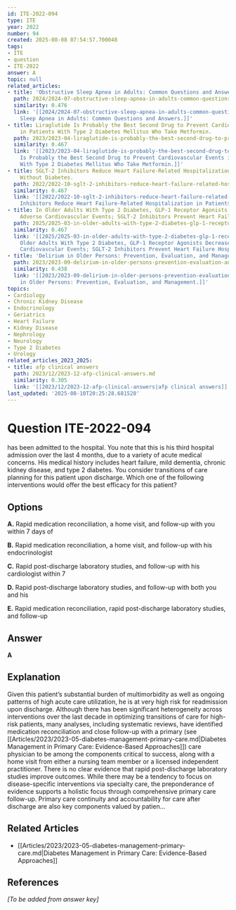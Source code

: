 ```yaml
---
id: ITE-2022-094
type: ITE
year: 2022
number: 94
created: 2025-08-08 07:54:57.700048
tags:
- ITE
- question
- ITE-2022
answer: A
topic: null
related_articles:
- title: 'Obstructive Sleep Apnea in Adults: Common Questions and Answers.'
  path: 2024/2024-07-obstructive-sleep-apnea-in-adults-common-questions-and-answe.md
  similarity: 0.476
  link: '[[2024/2024-07-obstructive-sleep-apnea-in-adults-common-questions-and-answe|Obstructive
    Sleep Apnea in Adults: Common Questions and Answers.]]'
- title: Liraglutide Is Probably the Best Second Drug to Prevent Cardiovascular Events
    in Patients With Type 2 Diabetes Mellitus Who Take Metformin.
  path: 2023/2023-04-liraglutide-is-probably-the-best-second-drug-to-prevent-card.md
  similarity: 0.467
  link: '[[2023/2023-04-liraglutide-is-probably-the-best-second-drug-to-prevent-card|Liraglutide
    Is Probably the Best Second Drug to Prevent Cardiovascular Events in Patients
    With Type 2 Diabetes Mellitus Who Take Metformin.]]'
- title: SGLT-2 Inhibitors Reduce Heart Failure-Related Hospitalization in Patients
    Without Diabetes.
  path: 2022/2022-10-sglt-2-inhibitors-reduce-heart-failure-related-hospitalizati.md
  similarity: 0.467
  link: '[[2022/2022-10-sglt-2-inhibitors-reduce-heart-failure-related-hospitalizati|SGLT-2
    Inhibitors Reduce Heart Failure-Related Hospitalization in Patients Without Diabetes.]]'
- title: In Older Adults With Type 2 Diabetes, GLP-1 Receptor Agonists Decrease Major
    Adverse Cardiovascular Events; SGLT-2 Inhibitors Prevent Heart Failure Hospitalizations.
  path: 2025/2025-03-in-older-adults-with-type-2-diabetes-glp-1-receptor-agonists.md
  similarity: 0.467
  link: '[[2025/2025-03-in-older-adults-with-type-2-diabetes-glp-1-receptor-agonists|In
    Older Adults With Type 2 Diabetes, GLP-1 Receptor Agonists Decrease Major Adverse
    Cardiovascular Events; SGLT-2 Inhibitors Prevent Heart Failure Hospitalizations.]]'
- title: 'Delirium in Older Persons: Prevention, Evaluation, and Management.'
  path: 2023/2023-09-delirium-in-older-persons-prevention-evaluation-and-manageme.md
  similarity: 0.438
  link: '[[2023/2023-09-delirium-in-older-persons-prevention-evaluation-and-manageme|Delirium
    in Older Persons: Prevention, Evaluation, and Management.]]'
topics:
- Cardiology
- Chronic Kidney Disease
- Endocrinology
- Geriatrics
- Heart Failure
- Kidney Disease
- Nephrology
- Neurology
- Type 2 Diabetes
- Urology
related_articles_2023_2025:
- title: afp clinical answers
  path: 2023/12/2023-12-afp-clinical-answers.md
  similarity: 0.305
  link: '[[2023/12/2023-12-afp-clinical-answers|afp clinical answers]]'
last_updated: '2025-08-10T20:25:28.681528'
---
```


# Question ITE-2022-094

has been admitted to the hospital. You note that this is his third hospital admission over the last 4 months, due to a variety of acute medical concerns. His medical history includes heart failure, mild dementia, chronic kidney disease, and type 2 diabetes. You consider transitions of care planning for this patient upon discharge. Which one of the following interventions would offer the best efficacy for this patient?

## Options

**A.** Rapid medication reconciliation, a home visit, and follow-up with you within 7 days of

**B.** Rapid medication reconciliation, a home visit, and follow-up with his endocrinologist

**C.** Rapid post-discharge laboratory studies, and follow-up with his cardiologist within 7

**D.** Rapid post-discharge laboratory studies, and follow-up with both you and his

**E.** Rapid medication reconciliation, rapid post-discharge laboratory studies, and follow-up

## Answer

**A**

## Explanation

Given this patient’s substantial burden of multimorbidity as well as ongoing patterns of high acute care
utilization, he is at very high risk for readmission upon discharge. Although there has been significant
heterogeneity across interventions over the last decade in optimizing transitions of care for high-risk
patients, many analyses, including systematic reviews, have identified medication reconciliation and close
follow-up with a primary (see [[Articles/2023/2023-05-diabetes-management-primary-care.md|Diabetes Management in Primary Care: Evidence-Based Approaches]]) care physician to be among the components critical to success, along with a home
visit from either a nursing team member or a licensed independent practitioner. There is no clear evidence
that rapid post-discharge laboratory studies improve outcomes. While there may be a tendency to focus
on disease-specific interventions via specialty care, the preponderance of evidence supports a holistic focus
through comprehensive primary care follow-up. Primary care continuity and accountability for care after
discharge are also key components valued by patien...



## Related Articles

- [[Articles/2023/2023-05-diabetes-management-primary-care.md|Diabetes Management in Primary Care: Evidence-Based Approaches]]

## References

*[To be added from answer key]*
